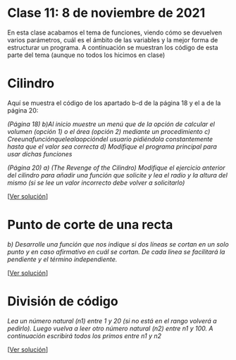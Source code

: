 # Clase 11: 8 de noviembre de 2021

En esta clase acabamos el tema de funciones, viendo cómo se devuelven varios parámetros, cuál es el ámbito de las variables y la mejor forma de estructurar un programa. A continuación se muestran los código de esta parte del tema (aunque no todos los hicimos en clase)

# Cilindro
Aquí se muestra el código de los apartado b-d de la página 18 y el a de la página 20:

*(Página 18)* 
*b)Al inicio muestre un menú que de la opción de calcular el volumen (opción 1) o el área (opción 2) mediante un procedimiento*
*c) Creeunafunciónquelealaopcióndel usuario pidiéndola constantemente hasta que el valor sea correcta*
*d) Modifique el programa principal para usar dichas funciones*

*(Página 20)*
*a) (The Revenge of the Cilindro) Modifique el ejercicio anterior del cilindro para añadir una función que solicite y lea el radio y la altura del mismo (si se lee un valor incorrecto debe volver a solicitarlo)*

[[Ver solución](códigos/t4e06.cilindro.py)]

# Punto de corte de una recta

*b) Desarrolle una función que nos indique si dos líneas se cortan en un solo punto y en caso afirmativo en cuál se cortan. De cada línea se facilitará la pendiente y el término independiente.*

[[Ver solución](códigos/t4e07.punto_de_corte.py)]

# División de código
*Lea un número natural (n1) entre 1 y 20 (si no está en el rango volverá a pedirlo). Luego vuelva a leer otro número natural (n2) entre n1 y 100. A continuación escribirá todos los primos entre n1 y n2*

[[Ver solución](códigos/t4e8.división_de_código.py)]
